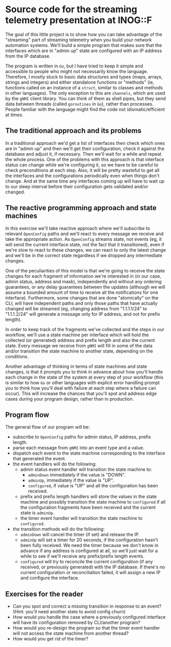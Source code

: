 # Source code for the streaming telemetry presentation at INOG::F

The goal of this little project is to show how you can take advantage of the "streaming"
part of streaming telemetry when you build your network automation systems.
We'll build a simple program that makes sure that the interfaces which are in "admin up"
state are configured with an IP address from the IP database.

The program is written in `Go`, but I have tried to keep it simple and accessible to
people who might not necessarily know the language. Therefore, I mostly stuck to basic
data structures and types (maps, arrays, strings and integers) and either standalone
functions or "methods" (ie, functions called on an instance of a `struct`, similar to
classes and methods in other languages). The only exception to this are `channels`,
which are used by the `gNMI` client library. You can think of them as shell pipes,
but they send data between threads (called `goroutines` in `Go`), rather than processes.
People familiar with the language might find the code not idiomatic/efficient at times.

## The traditional approach and its problems

In a traditional approach we'd get a list of interfaces then check which ones are in
"admin up" and then we'll get their configuration, check it against the database and
adjust it, if necessary. Then we'll wait for a while and repeat the whole process.
One of the problems with this approach is that interface status can change while we're
configuring it, so we have to be careful to check preconditions at each step. Also,
it will be pretty wasteful to get all the interfaces and the configurations periodically
even when things don't change. And at the same time any interfaces coming up will have
to wait up to our sleep interval before their configuration gets validated and/or changed.

## The reactive programming approach and state machines

In this exercise we'll take reactive approach where we'll subscribe to relevant `OpenConfig`
paths and we'll react to every message we receive and take the appropriate action.
As `OpenConfig` streams state, not events (eg, it will send the current interface state,
not the fact that it transitioned), even if we're slow to react to these changes, we can
react to only the latest change and we'll be in the correct state regardless if we dropped
any intermediate changes.

One of the peculiarities of this model is that we're going to receive the state changes for
each fragment of information we're interested in (in our case, admin status, address and
mask), independently and without any ordering guarantees, or any delay guarantees between
the updates (although we will assume a bounded amount of time to receive all the notifications
for one interface). Furthermore, some changes that are done "atomically" on the CLI, will
have independent paths and only those paths that have actually changed will be streamed
(eg, changing address from "1.1.1.1/24" to "1.1.1.2/24" will generate a message only for
IP address, and not for prefix length).

In order to keep track of the fragments we've collected and the steps in our workflow,
we'll use a state machine per interface which will hold the collected (or generated)
address and prefix length and also the current state. Every message we receive from `gNMI`
will fill in some of the data and/or transition the state machine to another state,
depending on the conditions.

Another advantage of thinking in terms of state machines and state changes, is that
it prompts you to think in advance about how you'll handle each change in the state of
the system at every step of your workflow (this is similar to how `Go` or other languages
with explicit error handling prompt you to think how you'll deal with failure at
each step where a failure can occur). This will increase the chances that you'll spot
and address edge cases during your program design, rather than in production.

## Program flow

The general flow of our program will be:

* subscribe to `OpenConfig` paths for admin status, IP address, prefix length.
* parse each message from `gNMI` into an event type and a value.
* dispatch each event to the state machine corresponding to the interface that generated
the event.
* the event handlers will do the following:
	* admin status event handler will transition the state machine to:
		* `adminDown` immediately if the value is "DOWN".
		* `adminUp`, immediately if the value is "UP".
		* `configured`, if value is "UP" and all the configuration has been received.
	* prefix and prefix length handlers will store the values in the state machine and possibly
	  transition the state machine to `configured` if all the configuration fragments have been received
	  and the current state is `adminUp`.
	* the timer event handler will transition the state machine to `configured`.
* the transition methods will do the following:
	* `adminDown` will cancel the timer (if set) and release the IP.
	* `adminUp` will set a timer for 20 seconds, if the configuration hasn't been fully received.
	  We need the timer because we don't know in advance if any address is configured at all, so we'll just wait
	  for a while to see if we'll receive any prefix/prefix length events.
	* `configured` will try to reconcile the current configuration (if any received, or previously generated)
	  with the IP database. If there's no current configuration or reconciliation failed,
	  it will assign a new IP and configure the interface.


## Exercises for the reader
* Can you spot and correct a missing transition in response to an event? (Hint: you'll need another state to avoid config churn)
* How would you handle the case where a previously configured interface will have its configuration removed by CLI/another program?
* How would you re-design the program so that the timer event handler will not access the state machine from another thread?
* How would you get rid of the timer?

